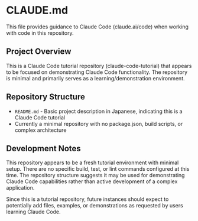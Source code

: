 # CLAUDE.md

This file provides guidance to Claude Code (claude.ai/code) when working with code in this repository.

## Project Overview

This is a Claude Code tutorial repository (claude-code-tutorial) that appears to be focused on demonstrating Claude Code functionality. The repository is minimal and primarily serves as a learning/demonstration environment.

## Repository Structure

- `README.md` - Basic project description in Japanese, indicating this is a Claude Code tutorial
- Currently a minimal repository with no package.json, build scripts, or complex architecture

## Development Notes

This repository appears to be a fresh tutorial environment with minimal setup. There are no specific build, test, or lint commands configured at this time. The repository structure suggests it may be used for demonstrating Claude Code capabilities rather than active development of a complex application.

Since this is a tutorial repository, future instances should expect to potentially add files, examples, or demonstrations as requested by users learning Claude Code.